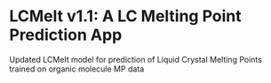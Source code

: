# LCMelt v1.1: A LC Melting Point Prediction App
Updated LCMelt model for prediction of Liquid Crystal Melting Points trained on organic molecule MP data
